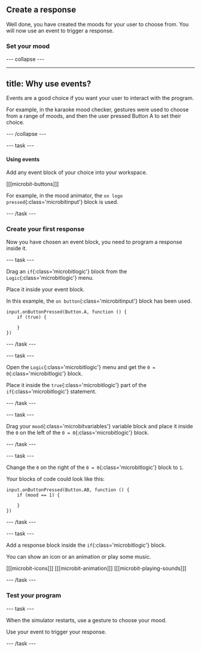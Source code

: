 ## Create a response

Well done, you have created the moods for your user to choose from.
You will now use an event to trigger a response.

### Set your mood

--- collapse ---

---
title: Why use events?
---

Events are a good choice if you want your user to interact with the program. 

For example, in the karaoke mood checker, gestures were used to choose from a range of moods, and then the user pressed Button A to set their choice.

--- /collapse ---


--- task ---


#### Using events

Add any event block of your choice into your workspace.

[[[microbit-buttons]]]

For example, in the mood animator, the `on logo pressed`{:class='microbitinput'} block is used.

--- /task ---

### Create your first response

Now you have chosen an event block, you need to program a response inside it.

--- task ---

Drag an `if`{:class='microbitlogic'} block from the `Logic`{:class='microbitlogic'} menu. 

Place it inside your event block.

In this example, the `on button`{:class='microbitinput'} block has been used.

```microbit
input.onButtonPressed(Button.A, function () {
    if (true) {
    	
    }
})
```
--- /task ---

--- task ---

Open the `Logic`{:class='microbitlogic'} menu and get the `0 = 0`{:class='microbitlogic'} block. 

Place it inside the `true`{:class='microbitlogic'} part of the `if`{:class='microbitlogic'} statement.

--- /task ---

--- task ---

Drag your `mood`{:class='microbitvariables'} variable block and place it inside the `0` on the left of the `0 = 0`{:class='microbitlogic'} block.

--- /task ---

--- task ---

Change the `0` on the right of the `0 = 0`{:class='microbitlogic'} block to `1`.

Your blocks of code could look like this:

```microbit
input.onButtonPressed(Button.AB, function () {
    if (mood == 1) {
    	
    }
})
```

--- /task ---

--- task ---

Add a response block inside the `if`{:class='microbitlogic'} block.

You can show an icon or an animation or play some music.

[[[microbit-icons]]]
[[[microbit-animation]]]
[[[microbit-playing-sounds]]]

--- /task ---

### Test your program

--- task ---

When the simulator restarts, use a gesture to choose your mood.

Use your event to trigger your response.

--- /task ---
